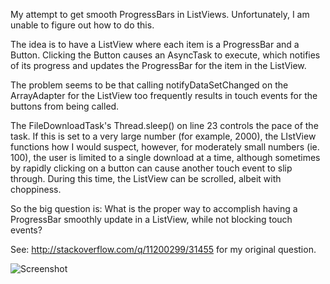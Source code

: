My attempt to get smooth ProgressBars in ListViews. Unfortunately, I am unable to figure out how to do this.

The idea is to have a ListView where each item is a ProgressBar and a Button. Clicking the Button causes an AsyncTask to execute, which notifies of its progress and updates the ProgressBar for the item in the ListView.

The problem seems to be that calling notifyDataSetChanged on the ArrayAdapter for the ListView too frequently results in touch events for the buttons from being called.

The FileDownloadTask's Thread.sleep() on line 23 controls the pace of the task. If this is set to a very large number (for example, 2000), the LIstView functions how I would suspect, however, for moderately small numbers (ie. 100), the user is limited to a single download at a time, although sometimes by rapidly clicking on a button can cause another touch event to slip through. During this time, the ListView can be scrolled, albeit with choppiness.

So the big question is: What is the proper way to accomplish having a ProgressBar smoothly update in a ListView, while not blocking touch events?

See: http://stackoverflow.com/q/11200299/31455 for my original question.

 ![Screenshot](https://github.com/mdkess/ProgressBarListView/raw/master/screenshot.png)